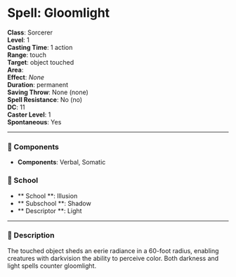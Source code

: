 
# Spell: Gloomlight
**Class**: Sorcerer  
**Level**: 1  
**Casting Time**: 1 action  
**Range**: touch  
**Target**: object touched  
**Area**:   
**Effect**: _None_  
**Duration**: permanent  
**Saving Throw**: None (none)  
**Spell Resistance**: No (no)  
**DC**: 11  
**Caster Level**: 1  
**Spontaneous**: Yes

---

### 🔮 Components
- **Components**: Verbal, Somatic

### 🏫 School
- ** School **: Illusion
- ** Subschool **: Shadow
- ** Descriptor **: Light
---

### 📜 Description
The touched object sheds an eerie radiance in a 60-foot radius, enabling creatures with darkvision the ability to perceive color. Both darkness and light spells counter gloomlight.
